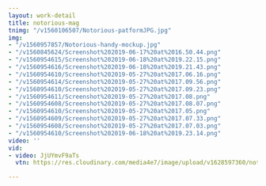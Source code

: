 ```yaml
---
layout: work-detail
title: notorious-mag
tnimg: "/v1560106507/Notorious-patformJPG.jpg"
img:
- "/v1560957857/Notorious-handy-mockup.jpg"
- "/v1560845624/Screenshot%202019-06-17%20at%2016.50.44.png"
- "/v1560954615/Screenshot%202019-06-18%20at%2019.22.15.png"
- "/v1560954616/Screenshot%202019-06-18%20at%2019.21.43.png"
- "/v1560954610/Screenshot%202019-05-27%20at%2017.06.16.png"
- "/v1560954614/Screenshot%202019-05-27%20at%2017.09.56.png"
- "/v1560954610/Screenshot%202019-05-27%20at%2017.09.23.png"
- "/v1560954611/Screenshot%202019-05-27%20at%2017.08.png"
- "/v1560954608/Screenshot%202019-05-27%20at%2017.08.07.png"
- "/v1560954610/Screenshot%202019-05-27%20at%2017.05.png"
- "/v1560954609/Screenshot%202019-05-27%20at%2017.07.33.png"
- "/v1560954608/Screenshot%202019-05-27%20at%2017.07.03.png"
- "/v1560954610/Screenshot%202019-06-18%20at%2019.23.14.png"
video: ''
vid:
- video: JjUYmvF9aTs
  vtn: https://res.cloudinary.com/media4e7/image/upload/v1628597360/notorious-intro_w2vhm8.png

---
```

